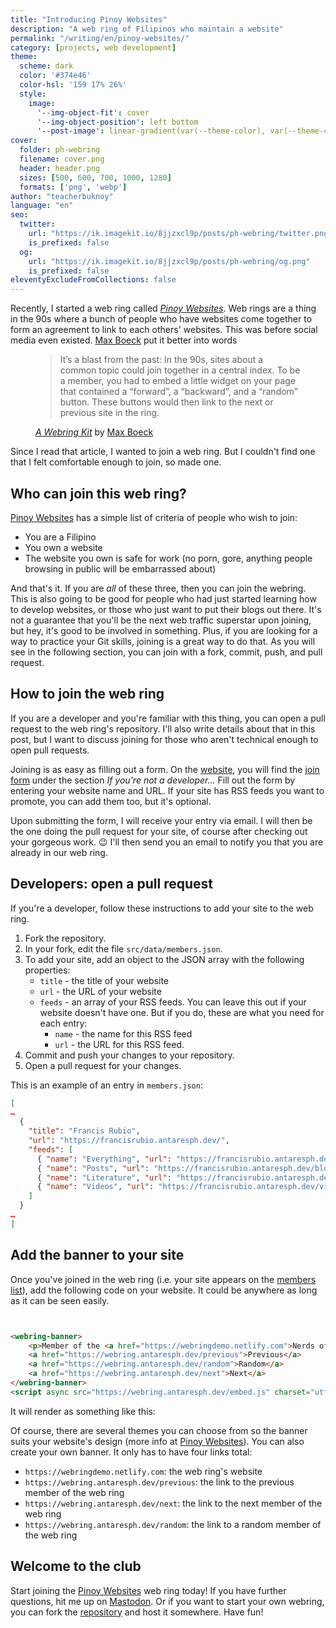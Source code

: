 ```yaml
---
title: "Introducing Pinoy Websites"
description: "A web ring of Filipinos who maintain a website"
permalink: "/writing/en/pinoy-websites/"
category: [projects, web development]
theme:
  scheme: dark
  color: '#374e46'
  color-hsl: '159 17% 26%'
  style:
    image:
      '--img-object-fit': cover
      '--img-object-position': left bottom
      '--post-image': linear-gradient(var(--theme-color), var(--theme-color))
cover:
  folder: ph-webring
  filename: cover.png
  header: header.png
  sizes: [500, 600, 700, 1000, 1280]
  formats: ['png', 'webp']
author: "teacherbuknoy"
language: "en"
seo:
  twitter:
    url: "https://ik.imagekit.io/8jjzxcl9p/posts/ph-webring/twitter.png"
    is_prefixed: false
  og:
    url: "https://ik.imagekit.io/8jjzxcl9p/posts/ph-webring/og.png"
    is_prefixed: false
eleventyExcludeFromCollections: false
---
```


Recently, I started a web ring called <cite><a href="https://webring.antaresph.dev/">Pinoy Websites</a></cite>. Web rings are a thing in the 90s where a bunch of people who have websites come together to form an agreement to link to each others' websites. This was before social media even existed. [Max Boeck](https://mxb.dev/) put it better into words

<figure class="quotation">
    <blockquote>
        <p>It’s a blast from the past: In the 90s, sites about a common topic could join together in a central index. To be a member, you had to embed a little widget on your page that contained a “forward”, a “backward”, and a “random” button. These buttons would then link to the next or previous site in the ring.</p>
    </blockquote>
    <figcaption>
        <cite><a href="https://mxb.dev/blog/webring-kit/" target="_blank" rel="noopener">A Webring Kit</a></cite> by <a href="https://mxb.dev/">Max Boeck</a>
    </figcaption>
</figure>

Since I read that article, I wanted to join a web ring. But I couldn't find one that I felt comfortable enough to join, so made one.

## Who can join this web ring?
[Pinoy Websites][ph-webring] has a simple list of criteria of people who wish to join:

- You are a Filipino
- You own a website
- The website you own is safe for work (no porn, gore, anything people browsing in public will be embarrassed about)

And that's it. If you are <em>all</em> of these three, then you can join the webring. This is also going to be good for people who had just started learning how to develop websites, or those who just want to put their blogs out there. It's not a guarantee that you'll be the next web traffic superstar upon joining, but hey, it's good to be involved in something. Plus, if you are looking for a way to practice your Git skills, joining is a great way to do that. As you will see in the following section, you can join with a fork, commit, push, and pull request.

## How to join the web ring

If you are a developer and you're familiar with this thing, you can open a pull request to the web ring's repository. I'll also write details about that in this post, but I want to discuss joining for those who aren't technical enough to open pull requests.

Joining is as easy as filling out a form. On the [website][ph-webring], you will find the [join form][join-form] under the section <cite>If you're not a developer…</cite> Fill out the form by entering your website name and URL. If your site has RSS feeds you want to promote, you can add them too, but it's optional.

Upon submitting the form, I will receive your entry via email. I will then be the one doing the pull request for your site, of course after checking out your gorgeous work. 😉 I'll then send you an email to notify you that you are already in our web ring.

## Developers: open a pull request

If you're a developer, follow these instructions to add your site to the web ring.

1. Fork the repository.
2. In your fork, edit the file `src/data/members.json`.
3. To add your site, add an object to the JSON array with the following properties:
   - `title` - the title of your website
   - `url` - the URL of your website
   - `feeds` - an array of your RSS feeds. You can leave this out if your website doesn't have one. But if you do, these are what you need for each entry:
      - `name` - the name for this RSS feed
      - `url` - the URL for this RSS feed.
4. Commit and push your changes to your repository.
5. Open a pull request for your changes.
  
This is an example of an entry in `members.json`:

```json
[
…
  {
    "title": "Francis Rubio",
    "url": "https://francisrubio.antaresph.dev/",
    "feeds": [
      { "name": "Everything", "url": "https://francisrubio.antaresph.dev/feed.xml" },
      { "name": "Posts", "url": "https://francisrubio.antaresph.dev/blog.xml" },
      { "name": "Literature", "url": "https://francisrubio.antaresph.dev/literature.xml" },
      { "name": "Videos", "url": "https://francisrubio.antaresph.dev/videos.xml" }
    ]
  }
…
]
```

## Add the banner to your site

Once you've joined in the web ring (i.e. your site appears on the [members list][ph-webring]), add the following code on your website. It could be anywhere as long as it can be seen easily.

```html


<webring-banner>
    <p>Member of the <a href="https://webringdemo.netlify.com">Nerds of the 90s</a> webring</p>
    <a href="https://webring.antaresph.dev/previous">Previous</a>
    <a href="https://webring.antaresph.dev/random">Random</a>
    <a href="https://webring.antaresph.dev/next">Next</a>
</webring-banner>
<script async src="https://webring.antaresph.dev/embed.js" charset="utf-8"></script>
```

It will render as something like this:
<webring-banner class="margin-block--xxxl"></webring-banner>

Of course, there are several themes you can choose from so the banner suits your website's design (more info at [Pinoy Websites][ph-webring]). You can also create your own banner. It only has to have four links total:
- `https://webringdemo.netlify.com`: the web ring's website
- `https://webring.antaresph.dev/previous`: the link to the previous member of the web ring
- `https://webring.antaresph.dev/next`: the link to the next member of the web ring
- `https://webring.antaresph.dev/random`: the link to a random member of the web ring

## Welcome to the club

Start joining the [Pinoy Websites][ph-webring] web ring today! If you have further questions, hit me up on [Mastodon][mastodon]. Or if you want to start your own webring, you can fork the [repository][git-ph-webring] and host it somewhere. Have fun!

[mastodon]: https://masto.ai/@teacherbuknoy
[ph-webring]: https://webring.antaresph.dev/
[join-form]: https://webring.antaresph.dev/#join-pinoy-bloggers
[git-ph-webring]: https://github.com/teacherbuknoy/ph-webring